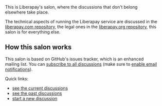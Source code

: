 This is Liberapay's salon, where the discussions that don't belong elsewhere take place.

The technical aspects of running the Liberapay service are discussed in the
[liberapay.com repository](https://github.com/liberapay/liberapay.com), the
legal ones in the [liberapay.org repository](https://github.com/liberapay/liberapay.org),
this salon is for everything else.

## How this salon works

This salon is based on GitHub's issues tracker, which is an enhanced mailing list.
You can [subscribe to all discussions](https://github.com/liberapay/salon/subscription)
(make sure to [enable email notifications](https://github.com/settings/notifications)).

Quick links:

- [see the current discussions](https://github.com/liberapay/salon/issues?q=is%3Aopen)
- [see the past discussions](https://github.com/liberapay/salon/issues?q=is%3Aclosed)
- [start a new discussion](https://github.com/liberapay/salon/issues/new)
